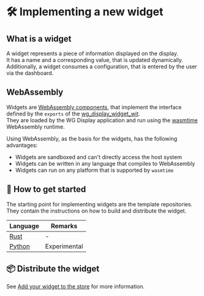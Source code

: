 # 🛠️ Implementing a new widget

## What is a widget

A widget represents a piece of information displayed on the display.  
It has a name and a corresponding value, that is updated dynamically.  
Additionally, a widget consumes a configuration, that is entered by the user via the dashboard.  

## WebAssembly

Widgets are [WebAssembly components](https://github.com/WebAssembly/component-model), that implement the interface defined by the `exports` of the [wg_display_widget_wit](https://eliabieri.github.io/wg_display_widget_wit/).  
They are loaded by the WG Display application and run using the [wasmtime](https://wasmtime.dev) WebAssembly runtime.

Using WebAssembly, as the basis for the widgets, has the following advantages:

- Widgets are sandboxed and can't directly access the host system
- Widgets can be written in any language that compiles to WebAssembly
- Widgets can run on any platform that is supported by `wasmtime`

## 🚦 How to get started

The starting point for implementing widgets are the template repositories.  
They contain the instructions on how to build and distribute the widget.

| Language                                                    | Remarks      |
| ----------------------------------------------------------- | ------------ |
| [Rust](https://github.com/eliabieri/wg_display_widget_rs)   | -            |
| [Python](https://github.com/eliabieri/wg_display_widget_py) | Experimental |

## 📦 Distribute the widget

See [Add your widget to the store](https://github.com/eliabieri/wg_display_widget_rs/blob/main/README.md#-add-your-widget-to-the-store) for more information.
